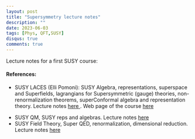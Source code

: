 ```yaml
---
layout: post
title: "Supersymmetry lecture notes"
description: ""
date: 2023-06-03
tags: [Phys, QFT,SUSY]
disqus: true
comments: true
---
```


Lecture notes for a first SUSY course: 
####  References:
- SUSY LACES (Elli Pomoni): SUSY Algebra, representations, superspace and Superfields, lagrangians for Supersymmetric (gauge) theories, non-renormalization theorems, superConformal algebra and representation theory. Lecture notes  <a href="pdfs/SUSY LACES.pdf"> here </a>. Web page of the course <a href="https://www.ggi.infn.it/laces/LACES18/SUSY18.html"> here </a>
<!--more-->
- SUSY QM, SUSY reps and algebras. Lecture notes  <a href="pdfs/SUSY (SQM).pdf"> here </a>
- SUSY Field Theory, Super QED, renormalization,  dimensional reduction. Lecture notes  <a href="pdfs/SUSY Part II.pdf"> here </a>
